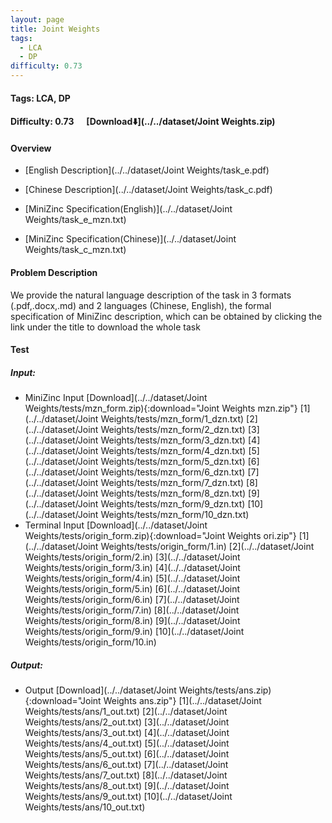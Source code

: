 ```yaml
---
layout: page
title: Joint Weights
tags:
  - LCA
  - DP
difficulty: 0.73
---
```


#### Tags: LCA, DP
#### Difficulty: 0.73 &nbsp;&nbsp;&nbsp;&nbsp; [Download⬇️](../../dataset/Joint Weights.zip)
#### Overview
- [English Description](../../dataset/Joint Weights/task_e.pdf)
- [Chinese Description](../../dataset/Joint Weights/task_c.pdf)
- [MiniZinc Specification(English)](../../dataset/Joint Weights/task_e_mzn.txt)

- [MiniZinc Specification(Chinese)](../../dataset/Joint Weights/task_c_mzn.txt)

#### Problem Description
We provide the natural language description of the task in 3 formats (.pdf,.docx,.md) and 2 languages (Chinese, English), the formal specification of MiniZinc description, which can be obtained by clicking the link under the title to download the whole task
#### Test
##### Input:
- MiniZinc Input [Download](../../dataset/Joint Weights/tests/mzn_form.zip){:download="Joint Weights mzn.zip"} [1](../../dataset/Joint Weights/tests/mzn_form/1_dzn.txt) [2](../../dataset/Joint Weights/tests/mzn_form/2_dzn.txt) [3](../../dataset/Joint Weights/tests/mzn_form/3_dzn.txt) [4](../../dataset/Joint Weights/tests/mzn_form/4_dzn.txt) [5](../../dataset/Joint Weights/tests/mzn_form/5_dzn.txt) [6](../../dataset/Joint Weights/tests/mzn_form/6_dzn.txt) [7](../../dataset/Joint Weights/tests/mzn_form/7_dzn.txt) [8](../../dataset/Joint Weights/tests/mzn_form/8_dzn.txt) [9](../../dataset/Joint Weights/tests/mzn_form/9_dzn.txt) [10](../../dataset/Joint Weights/tests/mzn_form/10_dzn.txt) 
- Terminal Input [Download](../../dataset/Joint Weights/tests/origin_form.zip){:download="Joint Weights ori.zip"} [1](../../dataset/Joint Weights/tests/origin_form/1.in) [2](../../dataset/Joint Weights/tests/origin_form/2.in) [3](../../dataset/Joint Weights/tests/origin_form/3.in) [4](../../dataset/Joint Weights/tests/origin_form/4.in) [5](../../dataset/Joint Weights/tests/origin_form/5.in) [6](../../dataset/Joint Weights/tests/origin_form/6.in) [7](../../dataset/Joint Weights/tests/origin_form/7.in) [8](../../dataset/Joint Weights/tests/origin_form/8.in) [9](../../dataset/Joint Weights/tests/origin_form/9.in) [10](../../dataset/Joint Weights/tests/origin_form/10.in) 

##### Output:
- Output [Download](../../dataset/Joint Weights/tests/ans.zip){:download="Joint Weights ans.zip"} [1](../../dataset/Joint Weights/tests/ans/1_out.txt) [2](../../dataset/Joint Weights/tests/ans/2_out.txt) [3](../../dataset/Joint Weights/tests/ans/3_out.txt) [4](../../dataset/Joint Weights/tests/ans/4_out.txt) [5](../../dataset/Joint Weights/tests/ans/5_out.txt) [6](../../dataset/Joint Weights/tests/ans/6_out.txt) [7](../../dataset/Joint Weights/tests/ans/7_out.txt) [8](../../dataset/Joint Weights/tests/ans/8_out.txt) [9](../../dataset/Joint Weights/tests/ans/9_out.txt) [10](../../dataset/Joint Weights/tests/ans/10_out.txt) 

